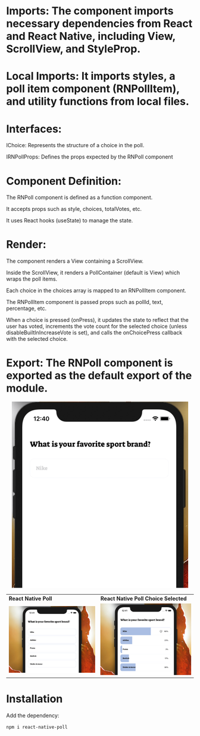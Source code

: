 # Imports: The component imports necessary dependencies from React and React Native, including View, ScrollView, and StyleProp.

# Local Imports: It imports styles, a poll item component (RNPollItem), and utility functions from local files.

# Interfaces:

IChoice: Represents the structure of a choice in the poll.

IRNPollProps: Defines the props expected by the RNPoll component


# Component Definition:

The RNPoll component is defined as a function component.

It accepts props such as style, choices, totalVotes, etc.

It uses React hooks (useState) to manage the state.

# Render:
The component renders a View containing a ScrollView.

Inside the ScrollView, it renders a PollContainer (default is View) which wraps the poll items.

Each choice in the choices array is mapped to an RNPollItem component.

The RNPollItem component is passed props such as pollId, text, percentage, etc.

When a choice is pressed (onPress), it updates the state to reflect that the user has voted, increments the vote count for the selected choice (unless disableBuiltInIncreaseVote is set), and calls the onChoicePress callback with the selected choice.

# Export: The RNPoll component is exported as the default export of the module.

<p align="center">
  <img alt="React Native Poll"
        src="assets/Screenshots/react-native-poll.gif" />
</p>

<table>
  <tr>
    <td>
      <b>React Native Poll</b>
    </td>
    <td>
      <b>React Native Poll Choice Selected</b>
    </td>
  </tr>
 <tr>
    <td align="center"> 
      <img alt="React Native Poll" src="assets/Screenshots/react-native-poll.png"  />
    </td>
    <td align="center">
      <img alt="React Native Poll" src="assets/Screenshots/react-native-poll-selected.png"  />
    </td>
   </tr>
</table>

# Installation

Add the dependency:

```bash
npm i react-native-poll
```
